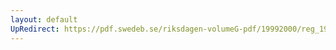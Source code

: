 ```yaml
---
layout: default
UpRedirect: https://pdf.swedeb.se/riksdagen-volumeG-pdf/19992000/reg_19992000/reg_19992000_0534.pdf
---
```

